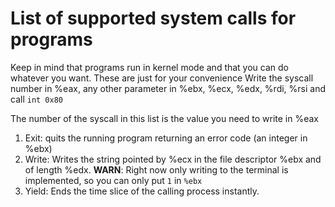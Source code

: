 # List of supported system calls for programs
Keep in mind that programs run in kernel mode and that you can do whatever you want. These are just for your convenience
Write the syscall number in %eax, any other parameter in %ebx, %ecx, %edx, %rdi, %rsi and call `int 0x80`

The number of the syscall in this list is the value you need to write in %eax

1. Exit: quits the running program returning an error code (an integer in %ebx)
2. Write: Writes the string pointed by %ecx in the file descriptor %ebx and of length %edx. **WARN**: Right now only writing to the terminal is implemented, so you can only put `1` in `%ebx`
3. Yield: Ends the time slice of the calling process instantly.